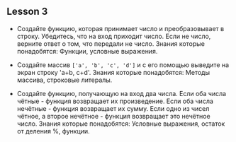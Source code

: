 ## Lesson 3

- Создайте функцию, которая принимает число и преобразовывает в строку. Убедитесь, что на вход приходит число. Если не число, верните ответ о том, что передали не число. Знания которые понадобятся: Функции, условные выражения.

- Создайте массив `['a', 'b', 'c', 'd']` и с его помощью выведите на экран строку 'a+b, c+d'. Знания которые понадобятся: Методы массива, строковые литералы.

- Создайте функцию, получающую на вход два числа. Если оба числа чётные - функция возвращает их произведение. Если оба числа нечётные - функция возвращает их сумму. Если одно из чисел чётное, а второе нечётное - функция возвращает это нечётное число. Знания которые понадобятся: Условные выражения, остаток от деления %, функции.
